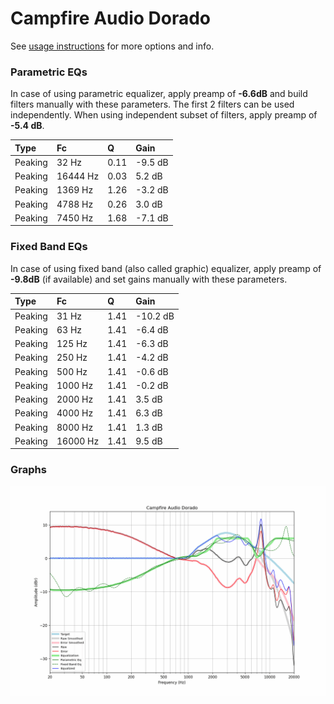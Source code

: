 # Campfire Audio Dorado
See [usage instructions](https://github.com/jaakkopasanen/AutoEq#usage) for more options and info.

### Parametric EQs
In case of using parametric equalizer, apply preamp of **-6.6dB** and build filters manually
with these parameters. The first 2 filters can be used independently.
When using independent subset of filters, apply preamp of **-5.4 dB**.

| Type    | Fc       |    Q | Gain    |
|:--------|:---------|:-----|:--------|
| Peaking | 32 Hz    | 0.11 | -9.5 dB |
| Peaking | 16444 Hz | 0.03 | 5.2 dB  |
| Peaking | 1369 Hz  | 1.26 | -3.2 dB |
| Peaking | 4788 Hz  | 0.26 | 3.0 dB  |
| Peaking | 7450 Hz  | 1.68 | -7.1 dB |

### Fixed Band EQs
In case of using fixed band (also called graphic) equalizer, apply preamp of **-9.8dB**
(if available) and set gains manually with these parameters.

| Type    | Fc       |    Q | Gain     |
|:--------|:---------|:-----|:---------|
| Peaking | 31 Hz    | 1.41 | -10.2 dB |
| Peaking | 63 Hz    | 1.41 | -6.4 dB  |
| Peaking | 125 Hz   | 1.41 | -6.3 dB  |
| Peaking | 250 Hz   | 1.41 | -4.2 dB  |
| Peaking | 500 Hz   | 1.41 | -0.6 dB  |
| Peaking | 1000 Hz  | 1.41 | -0.2 dB  |
| Peaking | 2000 Hz  | 1.41 | 3.5 dB   |
| Peaking | 4000 Hz  | 1.41 | 6.3 dB   |
| Peaking | 8000 Hz  | 1.41 | 1.3 dB   |
| Peaking | 16000 Hz | 1.41 | 9.5 dB   |

### Graphs
![](./Campfire%20Audio%20Dorado.png)
